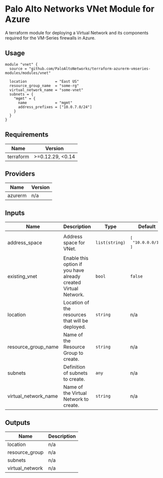 Palo Alto Networks VNet Module for Azure
===========

A terraform module for deploying a Virtual Network and its components required for the VM-Series firewalls in Azure.

Usage
-----

```hcl
module "vnet" {
  source = "github.com/PaloAltoNetworks/terraform-azurerm-vmseries-modules/modules/vnet"

  location             = "East US"
  resource_group_name  = "some-rg"
  virtual_network_name = "some-vnet"
  subnets = {
    "mgmt" = {
      name             = "mgmt"
      address_prefixes = ["10.0.7.0/24"]
    }
  }
}
```

<!-- BEGINNING OF PRE-COMMIT-TERRAFORM DOCS HOOK -->
## Requirements

| Name | Version |
|------|---------|
| terraform | >=0.12.29, <0.14 |

## Providers

| Name | Version |
|------|---------|
| azurerm | n/a |

## Inputs

| Name | Description | Type | Default | Required |
|------|-------------|------|---------|:--------:|
| address\_space | Address space for VNet. | `list(string)` | <pre>[<br>  "10.0.0.0/16"<br>]</pre> | no |
| existing\_vnet | Enable this option if you have already created Virtual Network. | `bool` | `false` | no |
| location | Location of the resources that will be deployed. | `string` | n/a | yes |
| resource\_group\_name | Name of the Resource Group to create. | `string` | n/a | yes |
| subnets | Definition of subnets to create. | `any` | n/a | yes |
| virtual\_network\_name | Name of the Virtual Network to create. | `string` | n/a | yes |

## Outputs

| Name | Description |
|------|-------------|
| location | n/a |
| resource\_group | n/a |
| subnets | n/a |
| virtual\_network | n/a |

<!-- END OF PRE-COMMIT-TERRAFORM DOCS HOOK -->
